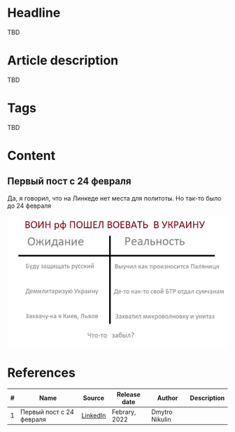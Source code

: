 # Headline
TBD

# Article description
TBD 

# Tags
TBD

# Content
## Первый пост с 24 февраля
Да, я говорил, что на Линкеде нет места для политоты.
Но так-то было до 24 февраля

<img src="./Images/RussansInUkraine.jpg" alt="UsualTalks" />


# References
| # | Name                   | Source                | Release date           |  Author                 | Description   |
| - | -----------------------|---------------------- |----------------------- | ----------------------- |:-------------:|
| 1 |Первый пост с 24 февраля|[LinkedIn](https://www.linkedin.com/posts/dimanikulin_%D0%B4%D0%B0-%D1%8F-%D0%B3%D0%BE%D0%B2%D0%BE%D1%80%D0%B8%D0%BB-%D1%87%D1%82%D0%BE-%D0%BD%D0%B0-%D0%BB%D0%B8%D0%BD%D0%BA%D0%B5%D0%B4%D0%B5-%D0%BD%D0%B5%D1%82-%D0%BC%D0%B5%D1%81%D1%82%D0%B0-%D0%B4%D0%BB%D1%8F-activity-6927370042426707968-O7jY?utm_source=share&utm_medium=member_desktop)|Febrary, 2022| Dmytro Nikulin||
